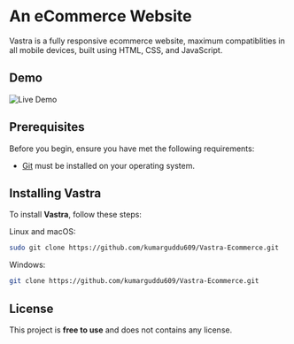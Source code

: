 # An eCommerce Website

Vastra is a fully responsive ecommerce website, maximum compatiblities in all mobile devices, built using HTML, CSS, and JavaScript.

## Demo

![Live Demo](https://kumarguddu609.github.io/Vastra-Ecommerce/ "Live View")

## Prerequisites

Before you begin, ensure you have met the following requirements:

- [Git](https://git-scm.com/downloads "Download Git") must be installed on your operating system.

## Installing Vastra

To install **Vastra**, follow these steps:

Linux and macOS:

```bash
sudo git clone https://github.com/kumarguddu609/Vastra-Ecommerce.git
```

Windows:

```bash
git clone https://github.com/kumarguddu609/Vastra-Ecommerce.git
```

## License

This project is **free to use** and does not contains any license.

